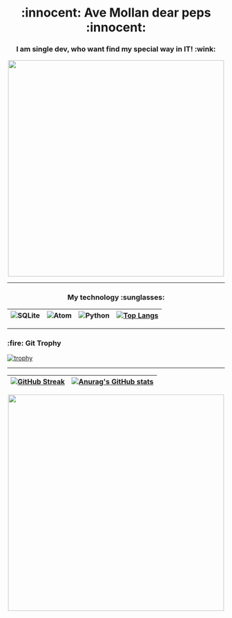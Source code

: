 
<h1 align="center"> :innocent: Ave Mollan dear peps  :innocent: </h1>

<h3 align="center"> I am single dev, who want find my special way in IT!  :wink: </h3>

<p align="center">
<img src="https://media.tenor.com/ArV6RGIhAGkAAAAC/edgerunners-cyberpunk.gif" align="center" height="500" />
</p>

<hr>
<h3 align="center">My technology :sunglasses: </h3>

![SQLite](https://img.shields.io/badge/sqlite-%2307405e.svg?style=for-the-badge&logo=sqlite&logoColor=white) | ![Atom](https://img.shields.io/badge/Atom-%2366595C.svg?style=for-the-badge&logo=atom&logoColor=white) | ![Python](https://img.shields.io/badge/python-3670A0?style=for-the-badge&logo=python&logoColor=ffdd54)|[![Top Langs](https://github-readme-stats.vercel.app/api/top-langs/?username=kohiry)](https://github.com/anuraghazra/github-readme-stats)
| ------------- |:------------------:| -----:| -----:|


<hr>
<h3> :fire: Git Trophy </h3>

[![trophy](https://github-profile-trophy.vercel.app/?username=kohiry)](https://github.com/ryo-ma/github-profile-trophy)

<hr>

[![GitHub Streak](https://github-readme-streak-stats.herokuapp.com/?user=kohiry)](https://git.io/streak-stats) | [![Anurag's GitHub stats](https://github-readme-stats.vercel.app/api?username=kohiry)](https://github.com/anuraghazra/github-readme-stats)
| ------------- |:------------------:|

<p align="center">
<img src="https://media.tenor.com/iYL_TseFwQ4AAAAC/anime.gif" align="center" height="500" />
</p>

